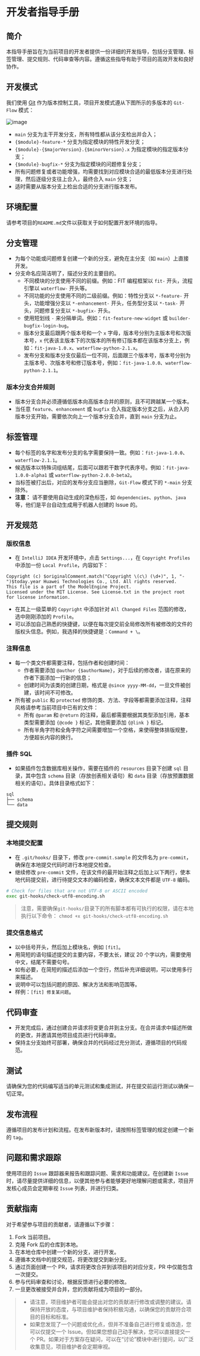 # 开发者指导手册

## 简介

本指导手册旨在为当前项目的开发者提供一份详细的开发指导，包括分支管理、标签管理、提交规则、代码审查等内容。遵循这些指导有助于项目的高效开发和良好协作。

## 开发模式

我们使用 [Git](https://git-scm.com/) 作为版本控制工具，项目开发模式遵从下图所示的多版本的 `Git-Flow` 模式：

![image](docs/resources/git-flow.png)

- `main` 分支为主干开发分支，所有特性都从该分支检出并合入；
- `{$module}-feature-*` 分支为指定模块的特性开发分支；
- `{$module}-{$majorVersion}.{$minorVersion}.x` 为指定模块的指定版本分支；
- `{$module}-bugfix-*` 分支为指定模块的问题修复分支；
- 所有问题修复或者功能增强，均需要找到对应模块合适的最低版本分支进行处理，然后逐级分支往上合入，最终合入 `main` 分支；
- 适时需要从版本分支上检出合适的分支进行版本发布。

## 环境配置

请参考项目的`README.md`文件以获取关于如何配置开发环境的指导。

## 分支管理

- 为每个功能或问题修复创建一个新的分支，避免在主分支（如 `main`）上直接开发。
- 分支命名应简洁明了，描述分支的主要目的。
  - 不同模块的分支使用不同的前缀。例如：FIT 编程框架以 `fit-` 开头，流程引擎以 `waterflow-` 开头等。
  - 不同功能的分支使用不同的二级前缀。例如：特性分支以 `*-feature-` 开头，功能增强分支以 `*-enhancement-` 开头，任务型分支以 `*-task-` 开头，问题修复分支以 `*-bugfix-` 开头。
  - 使用短划线 `-` 来分隔单词。例如：`fit-feature-new-widget` 或 `builder-bugfix-login-bug`。
  - 版本分支最后跟两个版本号和一个 `x` 字母，版本号分别为主版本号和次版本号，`x` 代表该主版本下的次版本的所有修订版本都在该版本分支上，例如：`fit-java-1.0.x`、`waterflow-python-2.1.x`。
  - 发布分支和版本分支仅最后一位不同，后面跟三个版本号，版本号分别为主版本号、次版本号和修订版本号，例如：`fit-java-1.0.0`、`waterflow-python-2.1.1`。

### 版本分支合并规则

- 版本分支合并必须遵循低版本向高版本合并的原则，且不可跨越某一个版本。
- 当任意 `feature`、`enhancement` 或 `bugfix` 合入指定版本分支之后，从合入的版本分支开始，需要依次向上一个版本分支合并，直到 `main` 分支为止。

## 标签管理

- 每个标签的名字和发布分支的名字需要保持一致。例如：`fit-java-1.0.0`、`waterflow-2.1.1`。
- 候选版本以特殊词组结尾，后面可以跟若干数字代表序号。例如：`fit-java-1.0.0-alpha1` 或 `waterflow-python-2.0.0-beta2`。
- 当标签被打出后，对应的发布分支应当删除，`Git-Flow` 模式下的 `*-main` 分支除外。
- **注意：** 请不要使用自动生成的深色标签，如 `dependencies`、`python`、`java` 等，他们是平台自动生成用于机器人创建的 Issue 的。

## 开发规范

### 版权信息

- 在 `IntelliJ IDEA` 开发环境中，点击 `Settings...`，在 `Copyright Profiles` 中添加一份 `Local Profile`，内容如下：

``` text
Copyright (c) $originalComment.match("Copyright \(c\) (\d+)", 1, "-")$today.year Huawei Technologies Co., Ltd. All rights reserved.
This file is a part of the ModelEngine Project.
Licensed under the MIT License. See License.txt in the project root for license information.
```

- 在其上一级菜单的 `Copyright` 中添加针对 `All Changed Files` 范围的修改，选中刚刚添加的 `Profile`。
- 可以添加自己熟悉的快捷键，以便在每次提交前全局修改所有被修改的文件的版权头信息。例如，我选择的快捷键是：`Command + \`。

### 注释信息

- 每一个类文件都需要注释，包括作者和创建时间：
  - 作者需要添加 `@author {$authorName}`，对于后续的修改者，请在原来的作者下面添加一行新的信息；
  - 创建时间为该类的创建日期，格式是 `@since yyyy-MM-dd`，一旦文件被创建，该时间不可修改。
- 所有被 `public` 和 `protected` 修饰的类、方法、字段等都需要添加注释，注释风格请参考当前项目中已有的文件：
  - 所有 `@param` 和 `@return` 的注释，最后都需要根据其类型添加引用，基本类型需要添加 `{@code }` 标记，其他需要添加 `{@link }` 标记。
  - 所有半角字符和全角字符之间需要增加一个空格，来使得整体排版规整，方便超长内容的换行。

### 插件 SQL

- 如果插件包含数据库相关操作，需要在插件的 `resources` 目录下创建 `sql` 目录，其中包含 `schema` 目录（存放创表相关语句）和 `data` 目录（存放预置数据相关的语句）。具体目录格式如下：

```text
sql
├── schema
└── data
```

## 提交规则

### 本地提交配置

- 在 `.git/hooks/` 目录下，修改 `pre-commit.sample` 的文件名为 `pre-commit`，确保在本地提交代码时进行本地提交检查。
- 继续修改 `pre-commit` 文件，在该文件的最开始注释之后加上以下两行，使本地代码提交前，进行待提交文本的编码检查，确保文本文件都是 `UTF-8` 编码。

``` bash
# Check for files that are not UTF-8 or ASCII encoded
exec git-hooks/check-utf8-encoding.sh
```

> 注意，需要确保`git-hooks/`目录下的所有脚本都有可执行的权限，请在本地执行以下命令：
> `chmod +x git-hooks/check-utf8-encoding.sh`

### 提交信息格式

- 以中括号开头，然后加上模块名，例如 `[fit]`。
- 用简短的语句描述提交的主要内容，不要太长，建议 20 个字以内，需要使用中文，结尾不需要句号。
- 如有必要，在简短的描述后添加一个空行，然后补充详细说明，可以使用多行来描述。
- 说明中可以包括问题的原因、解决方法和影响范围等。
- 样例：`[fit] 修复某问题`。

## 代码审查

- 开发完成后，通过创建合并请求将变更合并到主分支。在合并请求中描述所做的更改，并邀请其他项目成员进行代码审查。
- 保持主分支始终可部署，确保合并的代码经过充分测试，遵循项目的代码规范。

## 测试

请确保为您的代码编写适当的单元测试和集成测试，并在提交前运行测试以确保一切正常。

## 发布流程

遵循项目的发布计划和流程。在发布新版本时，请按照标签管理的规定创建一个新的 `tag`。

## 问题和需求跟踪

使用项目的 `Issue` 跟踪器来报告和跟踪问题、需求和功能建议。在创建新 `Issue` 时，请尽量提供详细的信息，以便其他参与者能够更好地理解问题或需求，项目开发核心成员会定期审视 `Issue` 列表，并进行归类。

## 贡献指南

对于希望参与项目的贡献者，请遵循以下步骤：

1. Fork 当前项目。
2. 克隆 Fork 后的仓库到本地。
3. 在本地仓库中创建一个新的分支，进行开发。
4. 遵循本文档中的提交规范，将更改提交到新分支。
5. 通过页面创建一个 PR，请求将更改合并到该项目的对应分支，PR 中仅能包含一次提交。
6. 参与代码审查和讨论，根据反馈进行必要的修改。
7. 一旦更改被接受并合并，您的贡献将成为项目的一部分。

> - 请注意，项目维护者可能会提出对您的贡献进行修改或调整的建议。请保持开放的态度，与项目维护者保持积极沟通，以确保您的贡献符合项目的目标和标准。
> - 如果您发现了一个问题或优化点，但并不准备自己进行修复或改造，您可以仅提交一个 Issue。但如果您想自己动手解决，您可以直接提交一个 PR。如果对于方案存在疑问，可以在“讨论”模块中进行提问，以广泛收集意见，项目维护者会定期审视。
